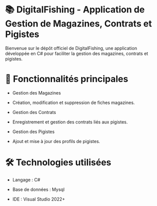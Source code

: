 # 📚 DigitalFishing - Application de Gestion de Magazines, Contrats et Pigistes
Bienvenue sur le dépôt officiel de DigitalFishing, une application développée en C# pour faciliter la gestion des magazines, contrats et pigistes.

# 🚀 Fonctionnalités principales
- Gestion des Magazines

- Création, modification et suppression de fiches magazines.

- Gestion des Contrats

- Enregistrement et gestion des contrats liés aux pigistes.


- Gestion des Pigistes

- Ajout et mise à jour des profils de pigistes.


# 🛠️ Technologies utilisées
- Langage : C#

- Base de données : Mysql

- IDE  : Visual Studio 2022+
